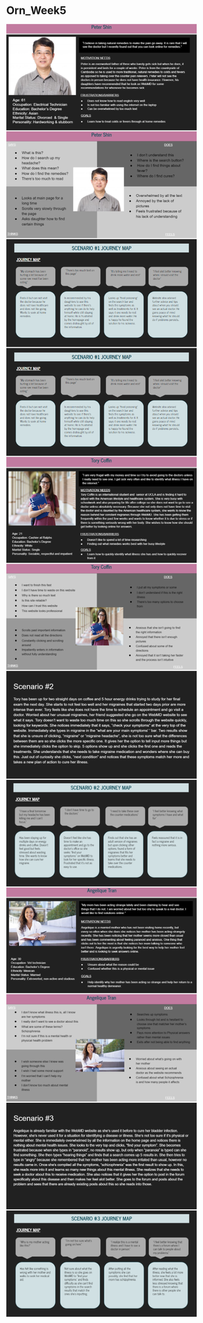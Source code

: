 # Orn_Week5
![](1.png)
![](2.png)
![](3.png)
![](hi.png)
![](5.png)
![](6.png)
![](7.png)
![](8.png)
![](9.png)
![](10.png)
![](11.png)
![](12.png)
